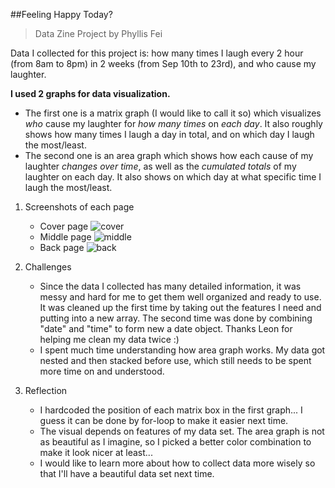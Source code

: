##Feeling Happy Today?
> Data Zine Project by Phyllis Fei

Data I collected for this project is: how many times I laugh every 2 hour (from 8am to 8pm) in 2 weeks (from Sep 10th to 23rd), and who cause my laughter.

**I used 2 graphs for data visualization.**
- The first one is a matrix graph (I would like to call it so) which visualizes _who_ cause my laughter for _how many times_ on _each day_. It also roughly shows how many times I laugh a day in total, and on which day I laugh the most/least.
- The second one is an area graph which shows how each cause of my laughter _changes over time_, as well as the _cumulated totals_ of my laughter on each day. It also shows on which day at what specific time I laugh the most/least.

1. Screenshots of each page
   - Cover page
   ![cover](../master/screenshots/cover.png)
   - Middle page
   ![middle](../master/screenshots/middle.png)
   - Back page
   ![back](../master/screenshots/back.png)

2. Challenges
   - Since the data I collected has many detailed information, it was messy and hard for me to get them well organized and ready to use. It was cleaned up the first time by taking out the features I need and putting into a new array. The second time was done by combining "date" and "time" to form new a date object. Thanks Leon for helping me clean my data twice :)
   - I spent much time understanding how area graph works. My data got nested and then stacked before use, which still needs to be spent more time on and understood.

3. Reflection
   - I hardcoded the position of each matrix box in the first graph... I guess it can be done by for-loop to make it easier next time.
   - The visual depends on features of my data set. The area graph is not as beautiful as I imagine, so I picked a better color combination to make it look nicer at least...
   - I would like to learn more about how to collect data more wisely so that I'll have a beautiful data set next time.
